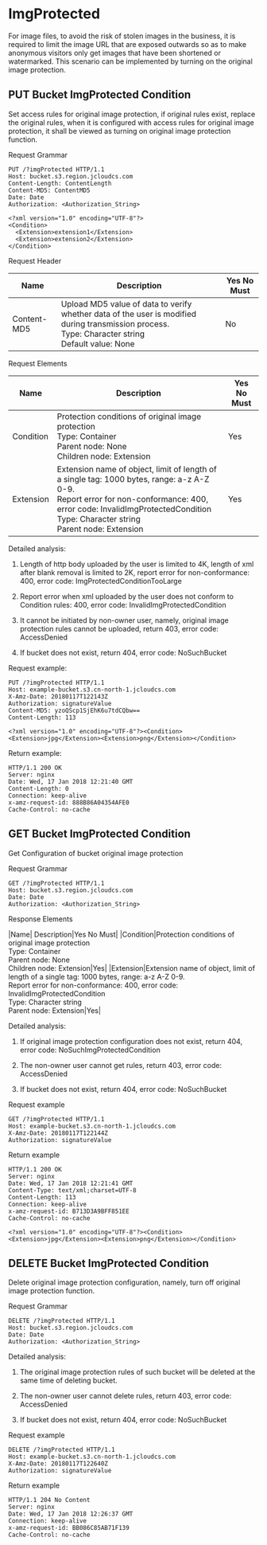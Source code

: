 # ImgProtected

For image files, to avoid the risk of stolen images in the business, it is required to limit the image URL that are exposed outwards so as to make anonymous visitors only get images that have been shortened or watermarked. This scenario can be implemented by turning on the original image protection.

## PUT Bucket ImgProtected Condition

Set access rules for original image protection, if original rules exist, replace the original rules, when it is configured with access rules for original image protection, it shall be viewed as turning on original image protection function.

Request Grammar
```
PUT /?imgProtected HTTP/1.1
Host: bucket.s3.region.jcloudcs.com
Content-Length: ContentLength
Content-MD5: ContentMD5
Date: Date
Authorization: <Authorization_String>

<?xml version="1.0" encoding="UTF-8"?> 
<Condition>
  <Extension>extension1</Extension>   
  <Extension>extension2</Extension> 
</Condition>
```

Request Header

|Name| Description|Yes No Must|
|-|-|-|
|Content-MD5|Upload MD5 value of data to verify whether data of the user is modified during transmission process. <br>Type: Character string<br>Default value: None|No|

Request Elements

|Name| Description|Yes No Must|
|-|-|-|
|Condition|Protection conditions of original image protection<br>Type: Container<br>Parent node: None<br>Children node: Extension|Yes|
|Extension|Extension name of object, limit of length of a single tag: 1000 bytes, range: a-z A-Z 0-9. <br>Report error for non-conformance: 400, error code: InvalidImgProtectedCondition<br>Type: Character string<br>Parent node: Extension|Yes|

Detailed analysis:

1. Length of http body uploaded by the user is limited to 4K, length of xml after blank removal is limited to 2K, report error for non-conformance: 400, error code: ImgProtectedConditionTooLarge

2. Report error when xml uploaded by the user does not conform to Condition rules: 400, error code: InvalidImgProtectedCondition

3. It cannot be initiated by non-owner user, namely, original image protection rules cannot be uploaded, return 403, error code: AccessDenied

4. If bucket does not exist, return 404, error code: NoSuchBucket

Request example:
```
PUT /?imgProtected HTTP/1.1
Host: example-bucket.s3.cn-north-1.jcloudcs.com
X-Amz-Date: 20180117T122143Z
Authorization: signatureValue
Content-MD5: yzoQScp1SjEhK6u7tdCQbw==
Content-Length: 113

<?xml version="1.0" encoding="UTF-8"?><Condition><Extension>jpg</Extension><Extension>png</Extension></Condition>
```

Return example:
```
HTTP/1.1 200 OK
Server: nginx
Date: Wed, 17 Jan 2018 12:21:40 GMT
Content-Length: 0
Connection: keep-alive
x-amz-request-id: 888B86A04354AFE0
Cache-Control: no-cache
```

## GET Bucket ImgProtected Condition

Get Configuration of bucket original image protection

Request Grammar
```
GET /?imgProtected HTTP/1.1
Host: bucket.s3.region.jcloudcs.com
Date: Date
Authorization: <Authorization_String>
```

Response Elements

|Name| Description|Yes No Must|
|Condition|Protection conditions of original image protection<br>Type: Container<br>Parent node: None<br>Children node: Extension|Yes|
|Extension|Extension name of object, limit of length of a single tag: 1000 bytes, range: a-z A-Z 0-9. <br>Report error for non-conformance: 400, error code: InvalidImgProtectedCondition<br>Type: Character string<br>Parent node: Extension|Yes|

Detailed analysis:

1. If original image protection configuration does not exist, return 404, error code: NoSuchImgProtectedCondition

2. The non-owner user cannot get rules, return 403, error code: AccessDenied

3. If bucket does not exist, return 404, error code: NoSuchBucket

Request example
```
GET /?imgProtected HTTP/1.1
Host: example-bucket.s3.cn-north-1.jcloudcs.com
X-Amz-Date: 20180117T122144Z
Authorization: signatureValue
```

Return example
```
HTTP/1.1 200 OK
Server: nginx
Date: Wed, 17 Jan 2018 12:21:41 GMT
Content-Type: text/xml;charset=UTF-8
Content-Length: 113
Connection: keep-alive
x-amz-request-id: B713D3A9BFF851EE
Cache-Control: no-cache
 
<?xml version="1.0" encoding="UTF-8"?><Condition><Extension>jpg</Extension><Extension>png</Extension></Condition>
```

## DELETE Bucket ImgProtected Condition

Delete original image protection configuration, namely, turn off original image protection function.

Request Grammar
```
DELETE /?imgProtected HTTP/1.1
Host: bucket.s3.region.jcloudcs.com
Date: Date
Authorization: <Authorization_String>
```
Detailed analysis:

1. The original image protection rules of such bucket will be deleted at the same time of deleting bucket.

2. The non-owner user cannot delete rules, return 403, error code: AccessDenied

3. If bucket does not exist, return 404, error code: NoSuchBucket

Request example
```
DELETE /?imgProtected HTTP/1.1
Host: example-bucket.s3.cn-north-1.jcloudcs.com
X-Amz-Date: 20180117T122640Z
Authorization: signatureValue
```

Return example
```
HTTP/1.1 204 No Content
Server: nginx
Date: Wed, 17 Jan 2018 12:26:37 GMT
Connection: keep-alive
x-amz-request-id: BB086C85AB71F139
Cache-Control: no-cache
```
